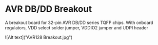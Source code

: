 # AVR DB/DD Breakout
 A breakout board for 32-pin AVR DB/DD series TQFP chips. With onboard regulators, VDD select solder jumper, VDDIO2 jumper and UDPI header

![Alt text]("AVR128 Breakout.jpg")
